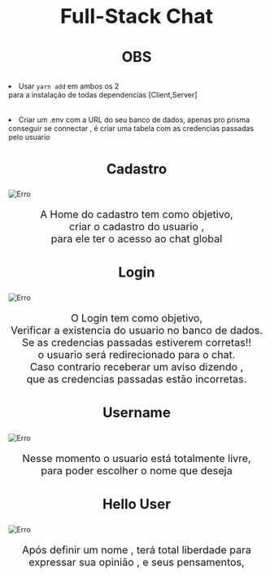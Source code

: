 <div
style='
position: relative;
display: block;
text-align: center;
'>
<h1
style='
display:block;
position:relative;
font-size: 30pt;
margin-bottom:2rem;
'>Full-Stack Chat</h1>
</div>

<h1
style='
position:relative;
display:block;
text-align:center;
margin-bottom:2rem;
'>OBS</h1>

<li
style='
position: relative;
margin-bottom: 2rem;
'>
Usar <code>yarn add</code> em ambos os 2 <br/> 
para a instalação de todas dependencias
[Client,Server]
</li>

<li>
Criar um .env com a URL do seu banco de dados, apenas pro prisma conseguir se connectar ,
é criar uma tabela com as credencias passadas pelo
usuario
</li>

<h2
style='
display: block;
position: relative;
text-align: center;
font-size: 20pt;
margin-bottom: 1.6rem;
'>Cadastro</h2>
<img
style='
display: block;
position: relative;
margin-bottom: 1rem;
' 
src="../ScreenShots/Home.png" 
alt="Erro" />

<p
style='
display: block;
position: relative;
text-align: center;
font-size: 15pt;
margin-bottom: 2rem;
'>
A Home do cadastro tem como objetivo,
<br> 
criar o 
cadastro do usuario , 
<br>
para ele ter o acesso
ao chat global
</p>


<!-- Login -->

<h2
style='
display: block;
position: relative;
text-align: center;
font-size: 20pt;
margin-bottom: 1.6rem;
'>Login</h2>
<img
style='
display: block;
position: relative;
margin-bottom: 1rem;
' 
src="../ScreenShots/Login.png" 
alt="Erro" />

<p
style='
display: block;
position: relative;
text-align: center;
font-size: 15pt;
margin-bottom: 2rem;
'>
O Login tem como objetivo,
<br> 
Verificar a existencia do usuario no banco de dados. 
<br>
Se as credencias passadas estiverem corretas!!
<br>
o usuario será redirecionado para o chat. 
 <br>
Caso contrario receberar um aviso dizendo , 
 <br>
que as credencias passadas estão 
incorretas.
<br>
</p>

<!-- Chat -->

<h2
style='
display: block;
position: relative;
text-align: center;
font-size: 20pt;
margin-bottom: 1.6rem;
'>Username</h2>
<img
style='
display: block;
position: relative;
margin-bottom: 1rem;
' 
src="../ScreenShots/Login.png" 
alt="Erro" />

<p
style='
display: block;
position: relative;
text-align: center;
font-size: 15pt;
margin-bottom: 2rem;
'>
Nesse momento o usuario está totalmente livre,
<br>
para poder escolher o nome que deseja
</p>

<!-- Conversa no Chat -->

<h2
style='
display: block;
position: relative;
text-align: center;
font-size: 20pt;
margin-bottom: 1.6rem;
'>Hello User</h2>
<img
style='
display: block;
position: relative;
margin-bottom: 1rem;
' 
src="../ScreenShots/Login.png" 
alt="Erro" />

<p
style='
display: block;
position: relative;
text-align: center;
font-size: 15pt;
margin-bottom: 2rem;
'>
Após definir um nome , terá total liberdade
para expressar sua opinião , e seus pensamentos, 
</p>


